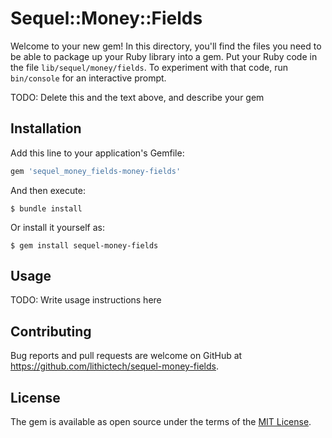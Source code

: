 # Sequel::Money::Fields

Welcome to your new gem! In this directory, you'll find the files you need to be able to package up your Ruby library into a gem. Put your Ruby code in the file `lib/sequel/money/fields`. To experiment with that code, run `bin/console` for an interactive prompt.

TODO: Delete this and the text above, and describe your gem

## Installation

Add this line to your application's Gemfile:

```ruby
gem 'sequel_money_fields-money-fields'
```

And then execute:

    $ bundle install

Or install it yourself as:

    $ gem install sequel-money-fields

## Usage

TODO: Write usage instructions here


## Contributing

Bug reports and pull requests are welcome on GitHub at https://github.com/lithictech/sequel-money-fields.

## License

The gem is available as open source under the terms of the [MIT License](https://opensource.org/licenses/MIT).
